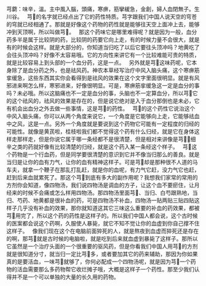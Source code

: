 芎藭：味辛，溫。主中風入腦，頭痛，寒痹，筋攣緩急，金創，婦人血閉無子。生川谷。
 
芎的名字就已经点出了它的药性特质。芎字跟我们中国人说天空的穹苍的穹就已经相通了。那就是好像这个药物的药性就是能够往天空上面冲上去，能够冲到天顶啊，所以叫做芎。
 
那这个药味它是哪里难得呢？就是因为一般，血分药多半是属于比较阴的药，比较阴的药要它向上走，有的时候力量不会很大，就是有的时候会这样。就是大部分的，你知道当归吃了以后它要往头顶冲吗？地黄吃了会往头顶冲吗？好像不太容易哦。它的方向性来讲它有一个比较难能可贵的特质，就是比较容易上到头部的一个血分药，这是一点。
 
另外就是芎这味药呢，它本身除了是血分药之外，也是祛风药。神农本草经写治疗中风入脑头痛，这个寒痹筋挛缓急，这些东西其实你会看得到是祛风的效果在这个文字里面很明显。就是有风邪进来啊怎么样，寒邪进来，好像很明显。可是，寒痹筋挛缓急这一定是血分的事吗？未必哦。所以这脑痛也不一定是血分的事，头脑也不一定算血分，所以芎它的这个祛风的，祛风的效果是存在的，但是说它绝对是入于血分那倒也是未必，它有机会出血分之外去做一些事情，这是芎的药性。
 
芎的这个药性它说治这个中风入脑头痛，你可以从两个角度来说它，一个角度是它能够向上走，它能够祛血中之风，这是一点。另外一个角度就是要说到这个药物它可能有一定程度的归经的可能性。就像是黄芪啦，桂枝啦我们都不觉得这个药有什么归经，就是它在身体这样走那样走，但是你说它属于哪一条经都不是很清楚，但是相对来讲像是芎，细辛之类的药就好像有比较清楚的归经，就是这个药入某一条经这个样子。
 
芎这个药物是一个行血药，但是同学要很清楚的意识到它并不像当归那么的善良。就是当归是让你的血有力气，让你的血有精神这样子。可是芎却是那种很不人道的马车夫，就拿一个鞭子在那乱打乱赶，就是你的血呢，有力气它赶，没力气它也赶，赶到后来血就累死了。那这个芎到底有多大的副作用呢？我想我们家常的常用的方剂你会知道，像四物汤，我们说四物汤是调血的方子，让这个血不要瘀住，让月经来的时候不会痛或怎么样用四物汤。那四物汤里面芎、当归、白芍跟熟地，当归、芍药、地黄都是很补血的药，可是四物汤不补血，四物汤一贴两贴三贴四贴这样子几乎没有补血的效果，那你就知道这其它三味这么重要的补血的药效果，都被芎用完了，所以这个药的药性是这样子的。所以我们中国人都会说，这个古时候的医案都会说这个药啊，久服使人暴毙，就它不知不觉让你的血虚到你自己撑不住这样子。
 
像我们现在这个在电脑前面猝死的人，就是熬夜到血虚而猝死还是存在的啊，那芎就是古时候的电脑啦，就是吃到后来就血虚到暴毙了这样子。那所以它虽然是一个治疗头面的一个很重要的驱风药，但是你看我们中国人用芎的方剂就是很知道分寸，就当归一定比芎多，或者要加其它的药来辅助，那因为你如果真的是要活血，一味芎就够了，你何必配成一个四物汤呢，就是因为芎一个药物的活血需要那么多药物帮它收烂摊子哦，大概是这样子一个药性。那至少我们认得并不是一个可以单独的大量的长久用的药物。
